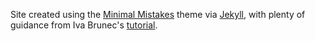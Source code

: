Site created using the [Minimal Mistakes](https://github.com/mmistakes/minimal-mistakes) theme via [Jekyll](https://jekyllrb.com/), with plenty of guidance from Iva Brunec's [tutorial](https://ivabrunec.github.io/blog/jekyll-website/).

